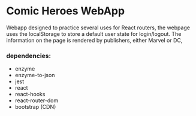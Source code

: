 # Comic Heroes WebApp


Webapp designed to practice several uses for React routers, the webpage uses the localStorage 
to store a default user state for login/logout. The information on the page is rendered 
by publishers, either Marvel or DC, 

### dependencies:

- enzyme
- enzyme-to-json
- jest
- react
- react-hooks
- react-router-dom
- bootstrap (CDN)